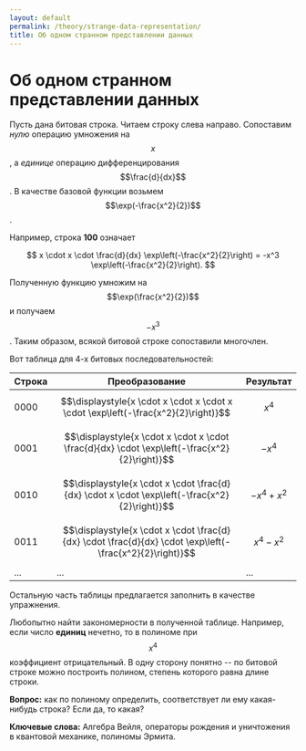 ```yaml
---
layout: default
permalink: /theory/strange-data-representation/
title: Об одном странном представлении данных
---
```



# Об одном странном представлении данных

Пусть дана битовая строка. Читаем строку слева направо. Сопоставим *нулю*
операцию умножения на $$x$$, а *единице* операцию дифференцирования
$$\frac{d}{dx}$$. В качестве базовой функции возьмем $$\exp(-\frac{x^2}{2})$$.

Например, строка **100**
означает

$$
   x \cdot x \cdot \frac{d}{dx} \exp\left(-\frac{x^2}{2}\right) =
   -x^3 \exp\left(-\frac{x^2}{2}\right).
$$

Полученную функцию умножим на $$\exp(\frac{x^2}{2})$$ и получаем $$-x^3$$.
Таким образом, всякой битовой строке сопоставили многочлен.

Вот таблица для 4-х битовых последовательностей:

| Строка | Преобразование                                                                                           | Результат      |
|--------|----------------------------------------------------------------------------------------------------------|----------------|
| 0000   | $$\displaystyle{x \cdot x \cdot x \cdot x \cdot \exp\left(-\frac{x^2}{2}\right)}$$                       | $$x^4$$        |
| 0001   | $$\displaystyle{x \cdot x \cdot x \cdot \frac{d}{dx} \cdot \exp\left(-\frac{x^2}{2}\right)}$$            | $$-x^4$$       |
| 0010   | $$\displaystyle{x \cdot x \cdot \frac{d}{dx} \cdot x \cdot \exp\left(-\frac{x^2}{2}\right)}$$            | $$-x^4 + x^2$$ |
| 0011   | $$\displaystyle{x \cdot x \cdot \frac{d}{dx} \cdot \frac{d}{dx} \cdot \exp\left(-\frac{x^2}{2}\right)}$$ | $$x^4 - x^2$$  |
| ...    | ...                                                                                                      | ...            |


Остальную часть таблицы предлагается заполнить в качестве упражнения.

Любопытно найти закономерности в полученной таблице. Например, если число
**единиц** нечетно, то в полиноме при $$x^4$$ коэффициент отрицательный. В одну
сторону понятно -- по битовой строке можно построить полином, степень которого
равна длине строки.

**Вопрос:** как по полиному определить, соответствует ли ему какая-нибудь
строка? Если да, то какая?

**Ключевые слова:** Алгебра Вейля, операторы рождения и уничтожения в
квантовой механике, полиномы Эрмита.
